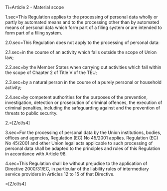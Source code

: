 
Ti=Article 2 - Material scope

1.sec=This Regulation applies to the processing of personal data wholly or partly by automated means and to the processing other than by automated means of personal data which form part of a filing system or are intended to form part of a filing system.

2.0.sec=This Regulation does not apply to the processing of personal data:

2.1.sec=in the course of an activity which falls outside the scope of Union law;

2.2.sec=by the Member States when carrying out activities which fall within the scope of Chapter 2 of Title V of the TEU;

2.3.sec=by a natural person in the course of a purely personal or household activity;

2.4.sec=by competent authorities for the purposes of the prevention, investigation, detection or prosecution of criminal offences, the execution of criminal penalties, including the safeguarding against and the prevention of threats to public security.

2.=[Z/ol/s4]

3.sec=For the processing of personal data by the Union institutions, bodies, offices and agencies, Regulation (EC) No 45/2001 applies. Regulation (EC) No 45/2001 and other Union legal acts applicable to such processing of personal data shall be adapted to the principles and rules of this Regulation in accordance with Article 98.

4.sec=This Regulation shall be without prejudice to the application of Directive 2000/31/EC, in particular of the liability rules of intermediary service providers in Articles 12 to 15 of that Directive.

=[Z/ol/s4]

